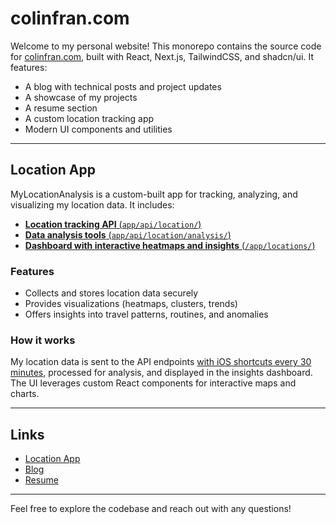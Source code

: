
# colinfran.com

Welcome to my personal website! This monorepo contains the source code for [colinfran.com](https://colinfran.com), built with React, Next.js, TailwindCSS, and shadcn/ui. It features:

- A blog with technical posts and project updates
- A showcase of my projects
- A resume section
- A custom location tracking app
- Modern UI components and utilities

---

## <a name="location-app"></a>Location App

MyLocationAnalysis is a custom-built app for tracking, analyzing, and visualizing my location data. It includes:

- [**Location tracking API** (`app/api/location/`)](https://github.com/colinfran/colinfran.com/blob/main/app/api/location/)
- [**Data analysis tools** (`app/api/location/analysis/`)](https://github.com/colinfran/colinfran.com/tree/main/app/api/location/analysis)
- [**Dashboard with interactive heatmaps and insights** (`/app/locations/`)](https://github.com/colinfran/colinfran.com/tree/main/app/locations/)


### Features

- Collects and stores location data securely
- Provides visualizations (heatmaps, clusters, trends)
- Offers insights into travel patterns, routines, and anomalies

### How it works

My location data is sent to the API endpoints [with iOS shortcuts every 30 minutes](https://colinfran.com/blog/tracking-location-with-iphone-shortcut), processed for analysis, and displayed in the insights dashboard. The UI leverages custom React components for interactive maps and charts.

---

## Links

- [Location App](https://colinfran.com/locations/)
- [Blog](https://colinfran.com/blog/)
- [Resume](https://colinfran.com/resume/)

---

Feel free to explore the codebase and reach out with any questions!